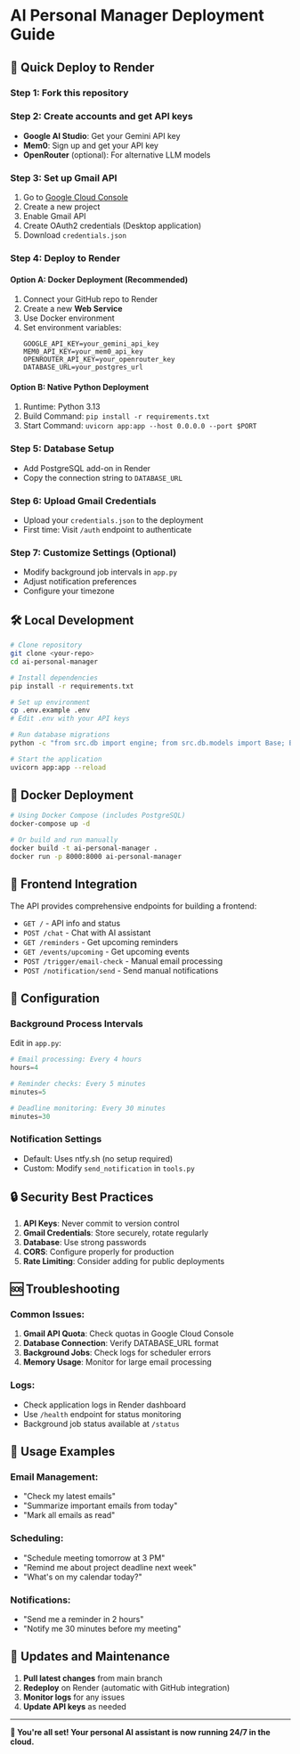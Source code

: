 # AI Personal Manager Deployment Guide

## 🚀 Quick Deploy to Render

### Step 1: Fork this repository

### Step 2: Create accounts and get API keys
- **Google AI Studio**: Get your Gemini API key
- **Mem0**: Sign up and get your API key  
- **OpenRouter** (optional): For alternative LLM models

### Step 3: Set up Gmail API
1. Go to [Google Cloud Console](https://console.cloud.google.com/)
2. Create a new project
3. Enable Gmail API
4. Create OAuth2 credentials (Desktop application)
5. Download `credentials.json`

### Step 4: Deploy to Render

#### Option A: Docker Deployment (Recommended)
1. Connect your GitHub repo to Render
2. Create a new **Web Service**
3. Use Docker environment
4. Set environment variables:
   ```
   GOOGLE_API_KEY=your_gemini_api_key
   MEM0_API_KEY=your_mem0_api_key
   OPENROUTER_API_KEY=your_openrouter_key
   DATABASE_URL=your_postgres_url
   ```

#### Option B: Native Python Deployment
1. Runtime: Python 3.13
2. Build Command: `pip install -r requirements.txt`
3. Start Command: `uvicorn app:app --host 0.0.0.0 --port $PORT`

### Step 5: Database Setup
- Add PostgreSQL add-on in Render
- Copy the connection string to `DATABASE_URL`

### Step 6: Upload Gmail Credentials
- Upload your `credentials.json` to the deployment
- First time: Visit `/auth` endpoint to authenticate

### Step 7: Customize Settings (Optional)
- Modify background job intervals in `app.py`
- Adjust notification preferences
- Configure your timezone

## 🛠️ Local Development

```bash
# Clone repository
git clone <your-repo>
cd ai-personal-manager

# Install dependencies
pip install -r requirements.txt

# Set up environment
cp .env.example .env
# Edit .env with your API keys

# Run database migrations
python -c "from src.db import engine; from src.db.models import Base; Base.metadata.create_all(bind=engine)"

# Start the application
uvicorn app:app --reload
```

## 🐳 Docker Deployment

```bash
# Using Docker Compose (includes PostgreSQL)
docker-compose up -d

# Or build and run manually
docker build -t ai-personal-manager .
docker run -p 8000:8000 ai-personal-manager
```

## 📱 Frontend Integration

The API provides comprehensive endpoints for building a frontend:

- `GET /` - API info and status
- `POST /chat` - Chat with AI assistant
- `GET /reminders` - Get upcoming reminders
- `GET /events/upcoming` - Get upcoming events
- `POST /trigger/email-check` - Manual email processing
- `POST /notification/send` - Send manual notifications

## 🔧 Configuration

### Background Process Intervals
Edit in `app.py`:
```python
# Email processing: Every 4 hours
hours=4

# Reminder checks: Every 5 minutes  
minutes=5

# Deadline monitoring: Every 30 minutes
minutes=30
```

### Notification Settings
- Default: Uses ntfy.sh (no setup required)
- Custom: Modify `send_notification` in `tools.py`

## 🔒 Security Best Practices

1. **API Keys**: Never commit to version control
2. **Gmail Credentials**: Store securely, rotate regularly
3. **Database**: Use strong passwords
4. **CORS**: Configure properly for production
5. **Rate Limiting**: Consider adding for public deployments

## 🆘 Troubleshooting

### Common Issues:
1. **Gmail API Quota**: Check quotas in Google Cloud Console
2. **Database Connection**: Verify DATABASE_URL format
3. **Background Jobs**: Check logs for scheduler errors
4. **Memory Usage**: Monitor for large email processing

### Logs:
- Check application logs in Render dashboard
- Use `/health` endpoint for status monitoring
- Background job status available at `/status`

## 🎯 Usage Examples

### Email Management:
- "Check my latest emails"
- "Summarize important emails from today"
- "Mark all emails as read"

### Scheduling:
- "Schedule meeting tomorrow at 3 PM"
- "Remind me about project deadline next week" 
- "What's on my calendar today?"

### Notifications:
- "Send me a reminder in 2 hours"
- "Notify me 30 minutes before my meeting"

## 🔄 Updates and Maintenance

1. **Pull latest changes** from main branch
2. **Redeploy** on Render (automatic with GitHub integration)
3. **Monitor logs** for any issues
4. **Update API keys** as needed

---

**🎉 You're all set! Your personal AI assistant is now running 24/7 in the cloud.**
